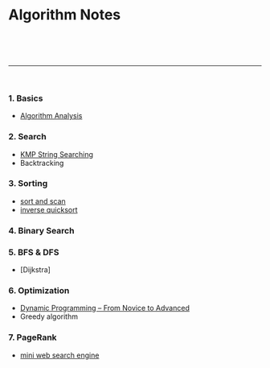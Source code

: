 
# Algorithm Notes

<br>
<br>
<br>
<hr>
<br>

### 1. Basics
* [Algorithm Analysis](algorithm_analysis.md)

### 2. Search
* [KMP String Searching](https://ifding.github.io/2017/03/25/KMP-string-searching-algorithm/)
* Backtracking

### 3. Sorting
* [sort and scan](sort_and_scan)
* [inverse quicksort](adversarial_input)

### 4. Binary Search

### 5. BFS & DFS
* [Dijkstra]


### 6. Optimization
* [Dynamic Programming – From Novice to Advanced](https://www.topcoder.com/community/data-science/data-science-tutorials/dynamic-programming-from-novice-to-advanced/)
* Greedy algorithm

### 7. PageRank
* [mini web search engine](mini_web_search_engine)

